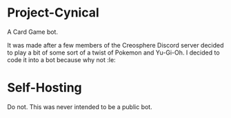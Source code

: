 # Project-Cynical
A Card Game bot.

It was made after a few members of the Creosphere Discord server decided to play a bit of some sort of a twist of Pokemon and Yu-Gi-Oh. I decided to code it into a bot because why not :le:

# Self-Hosting
Do not. This was never intended to be a public bot.
